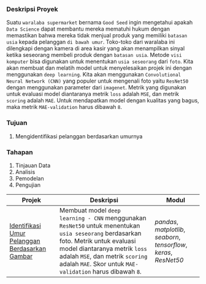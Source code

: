 ### Deskripsi Proyek
Suatu `waralaba supermarket` bernama `Good Seed` ingin mengetahui apakah `Data Science` dapat membantu mereka mematuhi hukum dengan memastikan bahwa mereka tidak menjual produk yang memiliki `batasan usia` kepada pelanggan `di bawah umur`. Toko-toko dari waralaba ini dilengkapi dengan kamera di area kasir yang akan menampilkan sinyal ketika seseorang membeli produk dengan `batasan usia`. Metode `visi komputer` bisa digunakan untuk menentukan `usia seseorang` dari `foto`. Kita akan membuat dan melatih model untuk menyelesaikan projek ini dengan menggunakan `deep learning`. Kita akan menggunakan `Convolutional Neural Network (CNN)` yang populer untuk mengenali foto yaitu `ResNet50` dengan menggunakan parameter dari `imagenet`. Metrik yang digunakan untuk evaluasi model diantaranya metrik `loss` adalah `MSE`, dan metrik `scoring` adalah `MAE`. Untuk mendapatkan model dengan kualitas yang bagus, maka metrik `MAE-validation` harus dibawah `8`.

### Tujuan
1. Mengidentifikasi pelanggan berdasarkan umurnya

### Tahapan
1. Tinjauan Data
2. Analisis
3. Pemodelan
4. Pengujian


| Projek | Deskripsi | Modul |
| ------- | ------- | ------- |
| [Identifikasi Umur Pelanggan Berdasarkan Gambar](https://github.com/) | Membuat model `deep learning - CNN` menggunakan `ResNet50` untuk menentukan `usia seseorang` berdasarkan foto. Metrik untuk evaluasi model diantaranya metrik `loss` adalah `MSE`, dan metrik `scoring` adalah `MAE`. Skor untuk `MAE-validation` harus dibawah `8`. | *pandas*, *matplotlib*, *seaborn*, *tensorflow*, *keras*, *ResNet50* |
